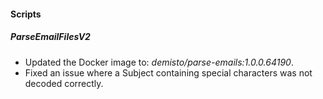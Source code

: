 
#### Scripts

##### ParseEmailFilesV2
- Updated the Docker image to: *demisto/parse-emails:1.0.0.64190*.
- Fixed an issue where a Subject containing special characters was not decoded correctly.

